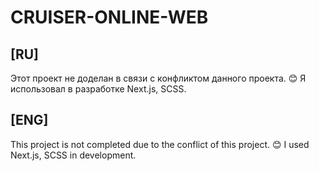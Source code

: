 # CRUISER-ONLINE-WEB
## [RU]
Этот проект не доделан в связи с конфликтом данного проекта.
😊 Я использовал в разработке Next.js, SCSS.

## [ENG]
This project is not completed due to the conflict of this project.
😊 I used Next.js, SCSS in development.

